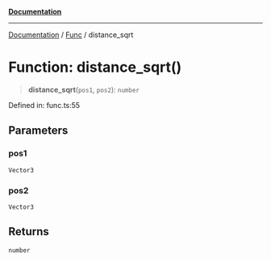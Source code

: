 [**Documentation**](../../../README.md)

***

[Documentation](../../../globals.md) / [Func](../README.md) / distance\_sqrt

# Function: distance\_sqrt()

> **distance\_sqrt**(`pos1`, `pos2`): `number`

Defined in: func.ts:55

## Parameters

### pos1

`Vector3`

### pos2

`Vector3`

## Returns

`number`
